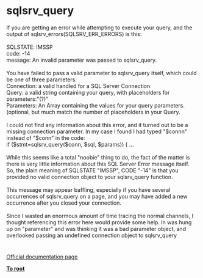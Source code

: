 # sqlsrv_query




<div class="phpcode"><span class="html">
If you are getting an error while attempting to execute your query, and the output of sqlsrv_errors(SQLSRV_ERR_ERRORS) is this:<br><br>SQLSTATE: IMSSP<br>code: -14<br>message: An invalid parameter was passed to sqlsrv_query.<br><br>You have failed to pass a valid parameter to sqlsrv_query itself, which could be one of three parameters:<br>Connection: a valid handled for a SQL Server Connection<br>Query: a valid string containing your query, with placeholders for parameters:&quot;(?)&quot; <br>Parameters: An Array containing the values for your query parameters.&#xA0; (optional, but much match the number of placeholders in your Query.<br><br>I could not find any information about this error, and it turned out to be a missing connection parameter. In my case I found I had typed &quot;$connn&quot; instead of &quot;$conn&quot; in the code: <br>if ($stmt=sqlsrv_query($conn, $sql, $params)) { ...<br><br>While this seems like a total &quot;noobie&quot; thing to do, the fact of the matter is there is very little information about this SQL Server Error message itself. So, the plain meaning of SQLSTATE &quot;IMSSP&quot;, CODE &quot;-14&quot; is that you provided no valid connection object to your sqlsrv_query function.<br><br>This message may appear baffling, especially if you have several occurrences of sqlsrv_query on a page, and you may have added a new occurrence after you closed your connection.<br><br>Since I wasted an enormous amount of time tracing the normal channels, I thought referencing this error here would provide some help. In was hung up on &quot;parameter&quot; and was thinking it was a bad parameter object, and overlooked passing an undefined connection object to sqlsrv_query</span>
</div>
  

#

[Official documentation page](https://www.php.net/manual/en/function.sqlsrv-query.php)

**[To root](/README.md)**